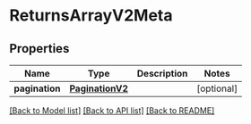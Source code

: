 # ReturnsArrayV2Meta

## Properties
Name | Type | Description | Notes
------------ | ------------- | ------------- | -------------
**pagination** | [**PaginationV2**](PaginationV2.md) |  | [optional] 

[[Back to Model list]](../README.md#documentation-for-models) [[Back to API list]](../README.md#documentation-for-api-endpoints) [[Back to README]](../README.md)

